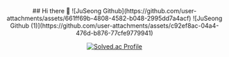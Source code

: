 <div align="center">
  ## Hi there 👋
![JuSeong Github](https://github.com/user-attachments/assets/661ff69b-4808-4582-b048-2995dd7a4acf)
![JuSeong Github (1)](https://github.com/user-attachments/assets/c92ef8ac-04a4-476d-b876-77cfe9779941)

<!--
**JuSeong1130/JuSeong1130** is a ✨ _special_ ✨ repository because its `README.md` (this file) appears on your GitHub profile.

Here are some ideas to get you started:

- 🔭 I’m currently working on ...
- 🌱 I’m currently learning ...
- 👯 I’m looking to collaborate on ...
- 🤔 I’m looking for help with ...
- 💬 Ask me about ...
- 📫 How to reach me: ...
- 😄 Pronouns: ...
- ⚡ Fun fact: ...

  -->
[![Solved.ac Profile](http://mazassumnida.wtf/api/v2/generate_badge?boj=jsmoon1130)](https://solved.ac/jsmoon1130/)
</div>




